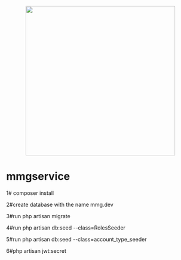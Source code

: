 <p align="center"><a href="https://laravel.com" target="_blank"><img src="https://raw.githubusercontent.com/laravel/art/master/logo-lockup/5%20SVG/2%20CMYK/1%20Full%20Color/laravel-logolockup-cmyk-red.svg" width="400"></a></p>


# mmgservice

1# composer install


2#create database with the name mmg.dev


3#run php artisan migrate

4#run php artisan db:seed --class=RolesSeeder

5#run php artisan db:seed --class=account_type_seeder


6#php artisan jwt:secret
